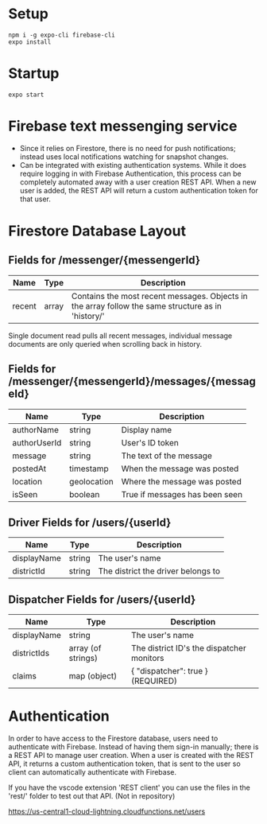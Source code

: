 <!-- Comment -->

# Setup

```
npm i -g expo-cli firebase-cli
expo install
```

# Startup

```
expo start
```

# Firebase text messenging service

- Since it relies on Firestore, there is no need for push notifications; instead uses local notifications watching for snapshot changes.
- Can be integrated with existing authentication systems. While it does require logging in with Firebase Authentication, this process can be completely automated away with a user creation REST API. When a new user is added, the REST API will return a custom authentication token for that user.

# Firestore Database Layout

## Fields for /messenger/{messengerId}

| Name   | Type  | Description                                                                                        |
| ------ | ----- | -------------------------------------------------------------------------------------------------- |
| recent | array | Contains the most recent messages. Objects in the array follow the same structure as in 'history/' |

Single document read pulls all recent messages, individual message documents are only queried when scrolling back in history.

## Fields for /messenger/{messengerId}/messages/{messageId}

| Name         | Type        | Description                    |
| ------------ | ----------- | ------------------------------ |
| authorName   | string      | Display name                   |
| authorUserId | string      | User's ID token                |
| message      | string      | The text of the message        |
| postedAt     | timestamp   | When the message was posted    |
| location     | geolocation | Where the message was posted   |
| isSeen       | boolean     | True if messages has been seen |

## Driver Fields for /users/{userId}

| Name        | Type   | Description                        |
| ----------- | ------ | ---------------------------------- |
| displayName | string | The user's name                    |
| districtId  | string | The district the driver belongs to |

## Dispatcher Fields for /users/{userId}

| Name        | Type               | Description                               |
| ----------- | ------------------ | ----------------------------------------- |
| displayName | string             | The user's name                           |
| districtIds | array (of strings) | The district ID's the dispatcher monitors |
| claims      | map (object)       | { "dispatcher": true } (REQUIRED)         |

# Authentication

In order to have access to the Firestore database, users need to authenticate with Firebase. Instead of having them sign-in manually; there is a REST API to manage user creation. When a user is created with the REST API, it returns a custom authentication token, that is sent to the user so client can automatically authenticate with Firebase.

If you have the vscode extension 'REST client' you can use the files in the 'rest/' folder to test out that API. (Not in repository)

https://us-central1-cloud-lightning.cloudfunctions.net/users
